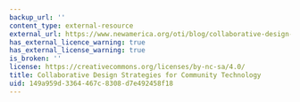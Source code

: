 ```yaml
---
backup_url: ''
content_type: external-resource
external_url: https://www.newamerica.org/oti/blog/collaborative-design-strategies-for-community-technology/
has_external_licence_warning: true
has_external_license_warning: true
is_broken: ''
license: https://creativecommons.org/licenses/by-nc-sa/4.0/
title: Collaborative Design Strategies for Community Technology
uid: 149a959d-3364-467c-8308-d7e492458f18
---
```


